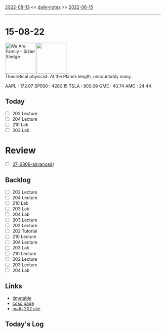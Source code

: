 [2022-08-13](daily_notes/2022-08-13) << [daily-notes](notes/daily-notes.md) >> [2022-08-15](daily_notes/2022-08-15)

---
# 15-08-22
<a href='spotify:album:4GSidaoqyGNwaG5mNKmuLT'><img src='https://i.scdn.co/image/a422bd0e3214c50d8a835c609a44411794cfbe60' alt='We Are Family - Sister Sledge' height=100></a><img src='https://imgs.xkcd.com/comics/coffee_cup_holes.png' height=100>
<br>Theoretical physicist: At the Planck length, uncountably many.

AAPL : 172.07 
SP500 : 4280.15 
TSLA : 900.09
GME : 40.74
AMC : 24.44

## Today

- [ ] 202 Lecture
- [ ] 204 Lecture
- [ ] 210 Lab
- [ ] 203 Lab

# Review
- [ ] [07-6809-advanced)](notes/07-6809-advanced.md)

## Backlog
- [ ] 202 Lecture
- [ ] 204 Lecture
- [ ] 210 Lab
- [ ] 203 Lab
- [ ] 204 Lab
- [ ] 203 Lecture
- [ ] 202 Lecture
- [ ] 202 Tutorial
- [ ] 210 Lecture
- [ ] 204 Lecture
- [ ] 203 Lab
- [ ] 210 Lecture
- [ ] 202 Lecture
- [ ] 203 Lecture
- [ ] 204 Lab

## Links
- [timetable](https://i.imgur.com/9ghbvAG.png)
- [cosc page](https://cosc203.cspages.otago.ac.nz)
- [math 202 site](https://www.maths.otago.ac.nz/?resOLAF)

## Today's Log